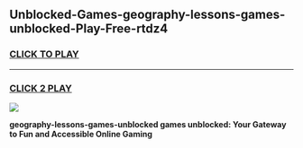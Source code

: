 
## Unblocked-Games-geography-lessons-games-unblocked-Play-Free-rtdz4
<h3>
<a href="https://premium76.site?title=geography-lessons-games-unblocked&ref=23A">CLICK TO PLAY</a></h3>
<hr>

<h3>
<a href="https://premium76.site?title=geography-lessons-games-unblocked&ref=23A">CLICK 2 PLAY</a>
  
</h3>

<a href="https://premium76.site?title=geography-lessons-games-unblocked&ref=23A"><img src="https://clearcache.store/games.png"></a>


**geography-lessons-games-unblocked games unblocked: Your Gateway to Fun and Accessible Online Gaming**

